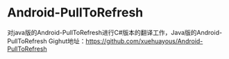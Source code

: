 # Android-PullToRefresh
对java版的Android-PullToRefresh进行C#版本的翻译工作，Java版的Android-PullToRefresh Gighut地址：https://github.com/xuehuayous/Android-PullToRefresh
